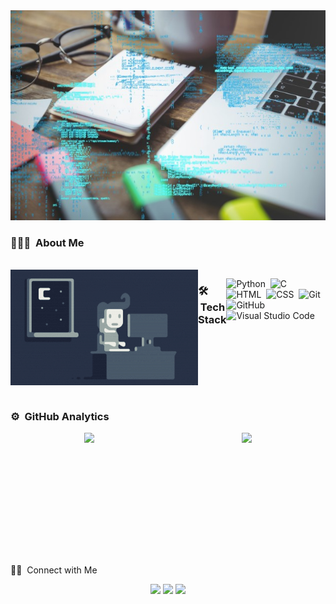 <div align="center">
    <img src="./imagenes/lenguaje-programacion-lugar-trabajo_1134-65.jpg">
</div>

### 👨🏻‍💻 &nbsp;About Me


<br>
<div style="display:flex; justify-content:space-around">
<img alt="Night Coding" src="https://raw.githubusercontent.com/AVS1508/AVS1508/master/assets/Night-Coding.gif" align="right"/>


### 🛠 &nbsp;Tech Stack 

![Python](https://img.shields.io/badge/-Python-05122A?style=flat&logo=python)&nbsp;
![C](https://img.shields.io/badge/-C-05122A?style=flat&logo=C&logoColor=A8B9CC)&nbsp;
![HTML](https://img.shields.io/badge/-HTML-05122A?style=flat&logo=HTML5)&nbsp;
![CSS](https://img.shields.io/badge/-CSS-05122A?style=flat&logo=CSS3&logoColor=1572B6)&nbsp;
![Git](https://img.shields.io/badge/-Git-05122A?style=flat&logo=git)&nbsp;
![GitHub](https://img.shields.io/badge/-GitHub-05122A?style=flat&logo=github)&nbsp;
![Visual Studio Code](https://img.shields.io/badge/-Visual%20Studio%20Code-05122A?style=flat&logo=visual-studio-code&logoColor=007ACC)&nbsp;
</div>
<br>

### ⚙️ &nbsp;GitHub Analytics

<div style="display:flex; justify-content:space-around">
    <img src="https://github-readme-stats.vercel.app/api?username=Crua0316&show_icons=true&theme=tokyonight" height="180px">
    <img src="https://github-readme-stats.vercel.app/api/top-langs/?username=Crua0316&theme=tokyonight&langs_count=8&layout=compact" height="180px">
</div>
</br>

 🤝🏻 &nbsp;Connect with Me

<p align="center">
<a href="https://www.linkedin.com/in/cristian-rua-691a641ab/"><img src="https://image.flaticon.com/icons/png/512/174/174857.png" width="50"/></a>
<a href="https://www.instagram.com/cristian__rua/?hl=es-la"><img src="https://cdn.iconscout.com/icon/free/png-256/instagram-233-896451.png" width="50"/></a>
<a href="https://twitter.com/Criss4ngel"><img src="https://e1.pngegg.com/pngimages/18/689/png-clipart-ios-7-icons-updated-twitter-twitter-icon-thumbnail.png" width="50"></a>
</p>
